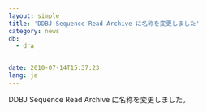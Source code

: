 ```yaml
---
layout: simple
title: 'DDBJ Sequence Read Archive に名称を変更しました'
category: news
db:
  - dra


date: 2010-07-14T15:37:23
lang: ja
---
```


DDBJ Sequence Read Archive に名称を変更しました。
